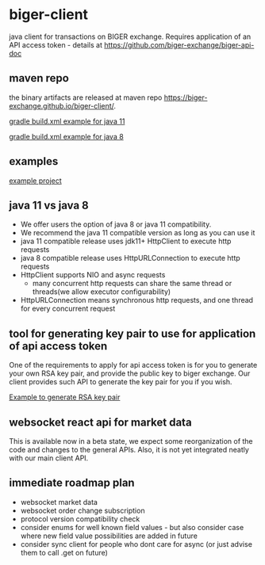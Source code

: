 # biger-client
java client for transactions on BIGER exchange.
Requires application of an API access token - details at https://github.com/biger-exchange/biger-api-doc

## maven repo
the binary artifacts are released at maven repo https://biger-exchange.github.io/biger-client/.

[gradle build.xml example for java 11](biger-client-examples/build.gradle)

[gradle build.xml example for java 8](biger-client-examples/build.gradle.java8)

## examples
[example project](biger-client-examples)

## java 11 vs java 8
 * We offer users the option of java 8 or java 11 compatibility.
 * We recommend the java 11 compatible version as long as you can use it
 * java 11 compatible release  uses jdk11+ HttpClient to execute http requests
 * java 8 compatible release uses HttpURLConnection to execute http requests
 * HttpClient supports NIO and async requests
   - many concurrent http requests can share the same thread or threads(we allow executor configurability)
 * HttpURLConnection means synchronous http requests, and one thread for every concurrent request

## tool for generating key pair to use for application of api access token
One of the requirements to apply for api access token is for you to generate your own RSA key pair, and provide the public key to biger exchange. Our client provides such API to generate the key pair for you if you wish.

[Example to generate RSA key pair](biger-client-examples/src/main/java/com/biger/client/examples/GenerateKeyPair.java)

## websocket react api for market data
This is available now in a beta state, we expect some reorganization of the code and changes to the general APIs.
Also, it is not yet integrated neatly with our main client API.

## immediate roadmap plan
* websocket market data
* websocket order change subscription
* protocol version compatibility check
* consider enums for well known field values - but also consider case where new field value possibilities are added in future
* consider sync client for people who dont care for async (or just advise them to call .get on future)


